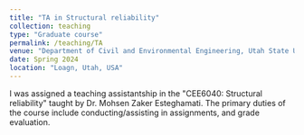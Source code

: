```yaml
---
title: "TA in Structural reliability"
collection: teaching
type: "Graduate course"
permalink: /teaching/TA
venue: "Department of Civil and Environmental Engineering, Utah State University"
date: Spring 2024
location: "Loagn, Utah, USA"
---
```


I was assigned a teaching assistantship in the "CEE6040: Structural reliability" taught by Dr. Mohsen Zaker Esteghamati. The primary duties of the course include conducting/assisting in assignments, and grade evaluation. 

